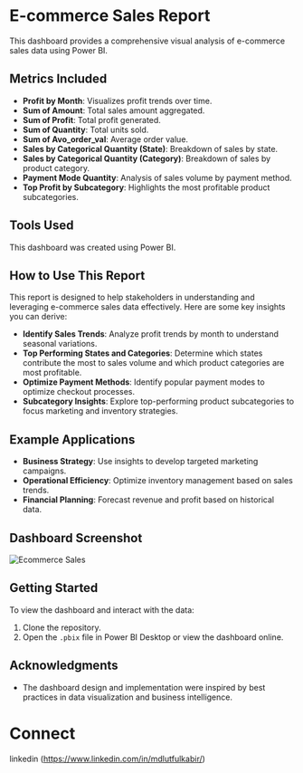 # E-commerce Sales Report
This dashboard provides a comprehensive visual analysis of e-commerce sales data using Power BI.

## Metrics Included

- **Profit by Month**: Visualizes profit trends over time.
- **Sum of Amount**: Total sales amount aggregated.
- **Sum of Profit**: Total profit generated.
- **Sum of Quantity**: Total units sold.
- **Sum of Avo_order_val**: Average order value.
- **Sales by Categorical Quantity (State)**: Breakdown of sales by state.
- **Sales by Categorical Quantity (Category)**: Breakdown of sales by product category.
- **Payment Mode Quantity**: Analysis of sales volume by payment method.
- **Top Profit by Subcategory**: Highlights the most profitable product subcategories.


## Tools Used

This dashboard was created using Power BI.

## How to Use This Report

This report is designed to help stakeholders in understanding and leveraging e-commerce sales data effectively. Here are some key insights you can derive:

- **Identify Sales Trends**: Analyze profit trends by month to understand seasonal variations.
- **Top Performing States and Categories**: Determine which states contribute the most to sales volume and which product categories are most profitable.
- **Optimize Payment Methods**: Identify popular payment modes to optimize checkout processes.
- **Subcategory Insights**: Explore top-performing product subcategories to focus marketing and inventory strategies.

## Example Applications

- **Business Strategy**: Use insights to develop targeted marketing campaigns.
- **Operational Efficiency**: Optimize inventory management based on sales trends.
- **Financial Planning**: Forecast revenue and profit based on historical data.

## Dashboard Screenshot

![Ecommerce Sales](https://github.com/lut-ful/E-commerce-sales-Report/assets/108027559/5ae1971e-28f2-4cf8-ae7e-4fa932bd946f)


## Getting Started

To view the dashboard and interact with the data:
1. Clone the repository.
2. Open the `.pbix` file in Power BI Desktop or view the dashboard online.


## Acknowledgments

- The dashboard design and implementation were inspired by best practices in data visualization and business intelligence.
# Connect
linkedin (https://www.linkedin.com/in/mdlutfulkabir/)
